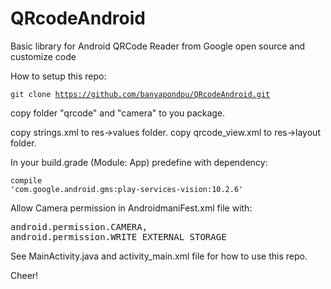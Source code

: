 # QRcodeAndroid
Basic library for Android QRCode Reader from Google open source and customize code

How to setup this repo:

<code>git clone https://github.com/banyapondpu/QRcodeAndroid.git</code>

copy folder "qrcode" and "camera" to you package.

copy strings.xml to res->values folder.
copy qrcode_view.xml to res->layout folder.

In your build.grade (Module: App) predefine with dependency:

<code>compile 'com.google.android.gms:play-services-vision:10.2.6'</code>

Allow Camera permission in AndroidmaniFest.xml file with:

<pre>
android.permission.CAMERA,
android.permission.WRITE_EXTERNAL_STORAGE
</pre>

See MainActivity.java and activity_main.xml file for how to use this repo.

Cheer!
